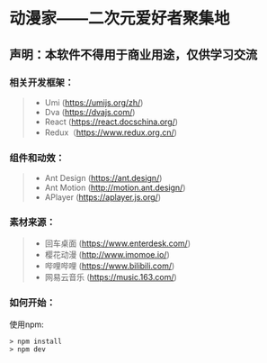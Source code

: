 # 动漫家——二次元爱好者聚集地

## 声明：本软件不得用于商业用途，仅供学习交流

### 相关开发框架：
> * Umi (https://umijs.org/zh/)
> * Dva (https://dvajs.com/)
> * React (https://react.docschina.org/)
> * Redux（https://www.redux.org.cn/)

### 组件和动效：
> * Ant Design (https://ant.design/)
> * Ant Motion (http://motion.ant.design/)
> * APlayer (https://aplayer.js.org/)

### 素材来源：
> * 回车桌面 (https://www.enterdesk.com/)
> * 樱花动漫 (http://www.imomoe.io/)
> * 哔哩哔哩 (https://www.bilibili.com/)
> * 网易云音乐 (https://music.163.com/)

### 如何开始：
使用npm:
```
> npm install
> npm dev
```